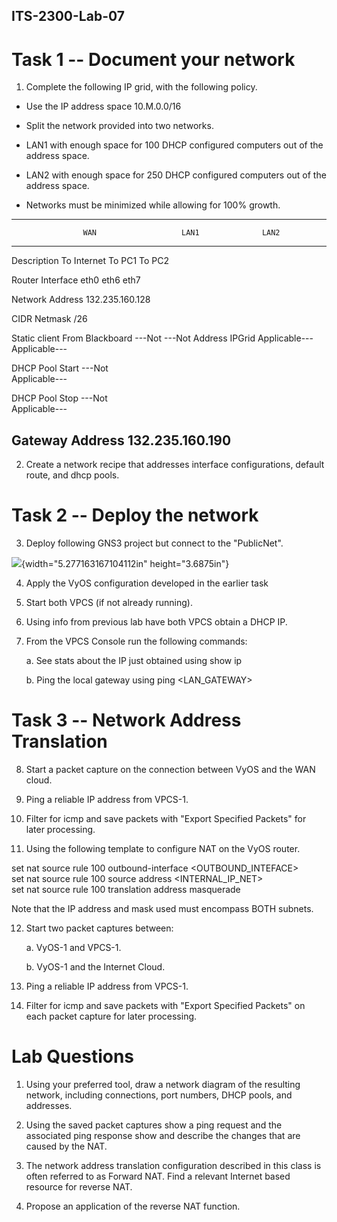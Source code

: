 ## ITS-2300-Lab-07

# Task 1 -- Document your network

1.  Complete the following IP grid, with the following policy.

-   Use the IP address space 10.M.0.0/16

-   Split the network provided into two networks.

-   LAN1 with enough space for 100 DHCP configured computers out of the
    address space.

-   LAN2 with enough space for 250 DHCP configured computers out of the
    address space.

-   Networks must be minimized while allowing for 100% growth.

  ---------------------------------------------------------------------------
                    WAN                   LAN1              LAN2
  ----------------- --------------------- ----------------- -----------------
  Description       To Internet           To PC1            To PC2

  Router Interface  eth0                  eth6              eth7

  Network Address   132.235.160.128                         

  CIDR Netmask      /26                                     

  Static client     From Blackboard       \-\--Not          \-\--Not
  Address           IPGrid                Applicable\-\--   Applicable\-\--

  DHCP Pool Start   \-\--Not                                
                    Applicable\-\--                         

  DHCP Pool Stop    \-\--Not                                
                    Applicable\-\--                         

  Gateway Address   132.235.160.190                         
  ---------------------------------------------------------------------------

2.  Create a network recipe that addresses interface configurations,
    default route, and dhcp pools.

# Task 2 -- Deploy the network

3.  Deploy following GNS3 project but connect to the "PublicNet".

![](images/lab7-1.png){width="5.277163167104112in" height="3.6875in"}

4.  Apply the VyOS configuration developed in the earlier task

5.  Start both VPCS (if not already running).

6.  Using info from previous lab have both VPCS obtain a DHCP IP.

7.  From the VPCS Console run the following commands:

    a.  See stats about the IP just obtained using show ip

    b.  Ping the local gateway using ping \<LAN_GATEWAY\>

# Task 3 -- Network Address Translation

8.  Start a packet capture on the connection between VyOS and the WAN
    cloud.

9.  Ping a reliable IP address from VPCS-1.

10. Filter for icmp and save packets with "Export Specified Packets" for
    later processing.

11. Using the following template to configure NAT on the VyOS router.

set nat source rule 100 outbound-interface \<OUTBOUND_INTEFACE\>\
set nat source rule 100 source address \<INTERNAL_IP_NET\>\
set nat source rule 100 translation address masquerade

Note that the IP address and mask used must encompass BOTH subnets.

12. Start two packet captures between:

    a.  VyOS-1 and VPCS-1.

    b.  VyOS-1 and the Internet Cloud.

13. Ping a reliable IP address from VPCS-1.

14. Filter for icmp and save packets with "Export Specified Packets" on
    each packet capture for later processing.

# Lab Questions

1.  Using your preferred tool, draw a network diagram of the resulting
    network, including connections, port numbers, DHCP pools, and
    addresses.

2.  Using the saved packet captures show a ping request and the
    associated ping response show and describe the changes that are
    caused by the NAT.

3.  The network address translation configuration described in this
    class is often referred to as Forward NAT. Find a relevant Internet
    based resource for reverse NAT.

4.  Propose an application of the reverse NAT function.

